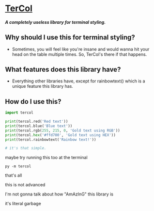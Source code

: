 # **[TerCol](https://pypi.org/project/tercol/)**

#### _A completely useless library for terminal styling._

## **Why should I use this for terminal styling?**

- Sometimes, you will feel like you're insane and would wanna hit your head on the table multiple times. So, TerCol's there if that happens.

## **What features does this library have?**

- Everything other libraries have, except for rainbowtext() which is a unique feature this library has.

## **How do I use this?**

```python
import tercol

print(tercol.red('Red text'))
print(tercol.blue('Blue text'))
print(tercol.rgb(255, 215, 0, 'Gold text using RGB'))
print(tercol.hex('#ffd700', 'Gold text using HEX'))
print(tercol.rainbowtext('Rainbow text!'))

# it's that simple.
```

maybe try running this too at the terminal
```
py -m tercol
```

that's all

this is not advanced

I'm not gonna talk about how "AmAzInG" this library is

it's literal garbage

